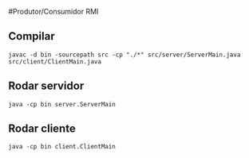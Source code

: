 #Produtor/Consumidor RMI

## Compilar
`javac -d bin -sourcepath src -cp "./*" src/server/ServerMain.java src/client/ClientMain.java`

## Rodar servidor
`java -cp bin server.ServerMain`

## Rodar cliente
`java -cp bin client.ClientMain`